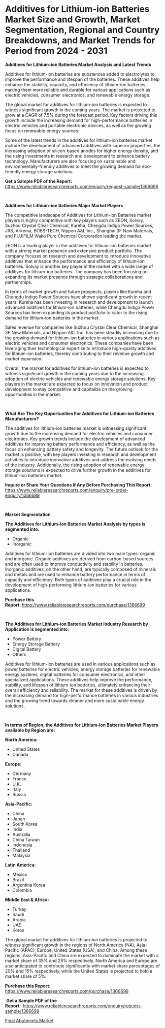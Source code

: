 <p><h1>Additives for Lithium-ion Batteries Market Size and Growth, Market Segmentation, Regional and Country Breakdowns, and Market Trends for Period from 2024 -  2031</h1></p><p><strong>Additives for Lithium-ion Batteries Market Analysis and Latest Trends</strong></p>
<p><p>Additives for lithium-ion batteries are substances added to electrolytes to improve the performance and lifespan of the batteries. These additives help enhance the stability, capacity, and efficiency of lithium-ion batteries, making them more reliable and durable for various applications such as electric vehicles, consumer electronics, and renewable energy storage.</p><p>The global market for additives for lithium-ion batteries is expected to witness significant growth in the coming years. The market is projected to grow at a CAGR of 7.5% during the forecast period. Key factors driving this growth include the increasing demand for high-performance batteries in electric vehicles and portable electronic devices, as well as the growing focus on renewable energy sources.</p><p>Some of the latest trends in the additives for lithium-ion batteries market include the development of advanced additives with superior properties, the increasing adoption of silicon-based anodes for higher energy density, and the rising investments in research and development to enhance battery technology. Manufacturers are also focusing on sustainable and environmentally-friendly additives to meet the growing demand for eco-friendly energy storage solutions.</p></p>
<p><strong>Get a Sample PDF of the Report:&nbsp;</strong> <a href="https://www.reliableresearchreports.com/enquiry/request-sample/1366699">https://www.reliableresearchreports.com/enquiry/request-sample/1366699</a></p>
<p>&nbsp;</p>
<p><strong>Additives for Lithium-ion Batteries Major Market Players</strong></p>
<p><p>The competitive landscape of Additives for Lithium-ion Batteries market players is highly competitive with key players such as ZEON, Solvay, Suzhou Crystal Clear Chemical, Kureha, Chengdu Indigo Power Sources, JRS, Arkema, BOBS-TECH, Nippon A&L Inc., Shanghai 3F New Materials, and FUJIFILM Wako Pure Chemical Corporation leading the market. </p><p>ZEON is a leading player in the additives for lithium-ion batteries market with a strong market presence and extensive product portfolio. The company focuses on research and development to introduce innovative additives that enhance the performance and efficiency of lithium-ion batteries. Solvay is another key player in the market with a wide range of additives for lithium-ion batteries. The company has been focusing on expanding its market presence through strategic collaborations and partnerships. </p><p>In terms of market growth and future prospects, players like Kureha and Chengdu Indigo Power Sources have shown significant growth in recent years. Kureha has been investing in research and development to launch advanced additives for lithium-ion batteries, while Chengdu Indigo Power Sources has been expanding its product portfolio to cater to the rising demand for lithium-ion batteries in the market. </p><p>Sales revenue for companies like Suzhou Crystal Clear Chemical, Shanghai 3F New Materials, and Nippon A&L Inc. has been steadily increasing due to the growing demand for lithium-ion batteries in various applications such as electric vehicles and consumer electronics. These companies have been leveraging their technological expertise to introduce high-quality additives for lithium-ion batteries, thereby contributing to their revenue growth and market expansion. </p><p>Overall, the market for additives for lithium-ion batteries is expected to witness significant growth in the coming years due to the increasing adoption of electric vehicles and renewable energy storage solutions. Key players in the market are expected to focus on innovation and product development to stay competitive and capitalize on the growing opportunities in the market.</p></p>
<p>&nbsp;</p>
<p><strong>What Are The Key Opportunities For Additives for Lithium-ion Batteries Manufacturers?</strong></p>
<p><p>The additives for lithium-ion batteries market is witnessing significant growth due to the increasing demand for electric vehicles and consumer electronics. Key growth trends include the development of advanced additives for improving battery performance and efficiency, as well as the focus on enhancing battery safety and longevity. The future outlook for the market is positive, with key players investing in research and development activities to introduce innovative additives and address the evolving needs of the industry. Additionally, the rising adoption of renewable energy storage solutions is expected to drive further growth in the additives for lithium-ion batteries market.</p></p>
<p><strong>Inquire or Share Your Questions If Any Before Purchasing This Report:</strong> <a href="https://www.reliableresearchreports.com/enquiry/pre-order-enquiry/1366699">https://www.reliableresearchreports.com/enquiry/pre-order-enquiry/1366699</a></p>
<p>&nbsp;</p>
<p><strong>Market Segmentation</strong></p>
<p><strong>The Additives for Lithium-ion Batteries Market Analysis by types is segmented into:</strong></p>
<p><ul><li>Organic</li><li>Inorganic</li></ul></p>
<p><p>Additives for lithium-ion batteries are divided into two main types: organic and inorganic. Organic additives are derived from carbon-based sources and are often used to improve conductivity and stability in batteries. Inorganic additives, on the other hand, are typically composed of minerals and metals and are used to enhance battery performance in terms of capacity and efficiency. Both types of additives play a crucial role in the development of high-performing lithium-ion batteries for various applications.</p></p>
<p><strong>Purchase this Report:&nbsp;</strong><a href="https://www.reliableresearchreports.com/purchase/1366699">https://www.reliableresearchreports.com/purchase/1366699</a></p>
<p>&nbsp;</p>
<p><strong>The Additives for Lithium-ion Batteries Market Industry Research by Application is segmented into:</strong></p>
<p><ul><li>Power Battery</li><li>Energy Storage Battery</li><li>Digital Battery</li><li>Others</li></ul></p>
<p><p>Additives for lithium-ion batteries are used in various applications such as power batteries for electric vehicles, energy storage batteries for renewable energy systems, digital batteries for consumer electronics, and other specialized applications. These additives help improve the performance, stability, and lifespan of lithium-ion batteries, ultimately enhancing their overall efficiency and reliability. The market for these additives is driven by the increasing demand for high-performance batteries in various industries and the growing trend towards cleaner and more sustainable energy solutions.</p></p>
<p>&nbsp;</p>
<p><strong>In terms of Region, the Additives for Lithium-ion Batteries Market Players available by Region are:</strong></p>
<p>
    <p> <strong> North America: </strong>
        <ul>
            <li>United States</li>
            <li>Canada</li>
        </ul>
        </p> 
    <p> <strong> Europe: </strong>
        <ul>
            <li>Germany</li>
            <li>France</li>
            <li>U.K.</li>
            <li>Italy</li>
            <li>Russia</li>
        </ul>
        </p> 
    <p> <strong> Asia-Pacific: </strong>
        <ul>
            <li>China</li>
            <li>Japan</li>
            <li>South Korea</li>
            <li>India</li>
            <li>Australia</li>
            <li>China Taiwan</li>
            <li>Indonesia</li>
            <li>Thailand</li>
            <li>Malaysia</li>
        </ul>
        </p> 
    <p> <strong> Latin America: </strong>
        <ul>
            <li>Mexico</li>
            <li>Brazil</li>
            <li>Argentina Korea</li>
            <li>Colombia</li>
        </ul>
        </p> 
    <p> <strong> Middle East & Africa: </strong>
        <ul>
            <li>Turkey</li>
            <li>Saudi</li>
            <li>Arabia</li>
            <li>UAE</li>
            <li>Korea</li>
        </ul>
    </p>
    </p>
<p><p>The global market for additives for lithium-ion batteries is projected to witness significant growth in the regions of North America (NA), Asia-Pacific (APAC), Europe, United States (USA), and China. Among these regions, Asia-Pacific and China are expected to dominate the market with a market share of 35% and 25% respectively. North America and Europe are also anticipated to contribute significantly with market share percentages of 20% and 15% respectively, while the United States is projected to hold a market share of 5%.</p></p>
<p><strong>Purchase this Report: </strong><a href="https://www.reliableresearchreports.com/purchase/1366699">https://www.reliableresearchreports.com/purchase/1366699</a></p>
<p>&nbsp;<strong>Get a Sample PDF of the Report:&nbsp;&nbsp;</strong><a href="https://www.reliableresearchreports.com/enquiry/request-sample/1366699">https://www.reliableresearchreports.com/enquiry/request-sample/1366699</a></p>
<p><strong></strong></p>
<p><p><a href="https://github.com/nathandecarvalho/Market-Research-Report-List-1/blob/main/final-abutments-market.md">Final Abutments Market</a></p></p>